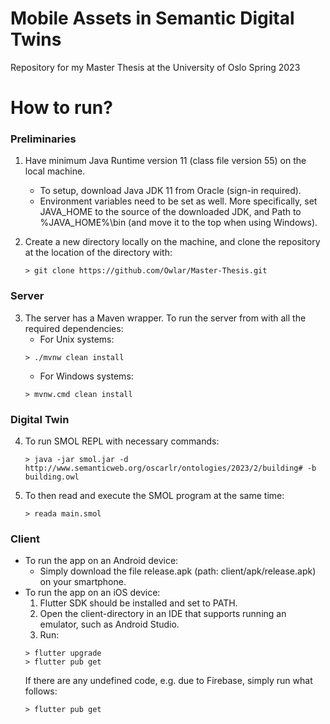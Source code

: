 # Mobile Assets in Semantic Digital Twins
Repository for my Master Thesis at the University of Oslo Spring 2023

# How to run?
### Preliminaries
1. Have minimum Java Runtime version 11 (class file version 55) on the local machine. 
    * To setup, download Java JDK 11 from Oracle (sign-in required). 
    * Environment variables need to be set as well. More specifically, set JAVA_HOME to the source of the downloaded JDK, and Path to %JAVA_HOME%\bin (and move it to the top when using Windows).


2. Create a new directory locally on the machine, and clone the repository at the location of the directory with:
    ````flutter
    > git clone https://github.com/Owlar/Master-Thesis.git
    ````

### Server
3. The server has a Maven wrapper. To run the server from with all the required dependencies:
    * For Unix systems:
    ````flutter
    > ./mvnw clean install
    ````
    * For Windows systems:
    ````flutter
    > mvnw.cmd clean install
    ````

### Digital Twin
4. To run SMOL REPL with necessary commands:
    ````flutter
    > java -jar smol.jar -d http://www.semanticweb.org/oscarlr/ontologies/2023/2/building# -b building.owl
    ````
5. To then read and execute the SMOL program at the same time:
    ````flutter
    > reada main.smol
    ````

### Client
* To run the app on an Android device:
    * Simply download the file release.apk (path: client/apk/release.apk) on your smartphone.
* To run the app on an iOS device:
    1. Flutter SDK should be installed and set to PATH.
    2. Open the client-directory in an IDE that supports running an emulator, such as Android Studio. 
    3. Run:
    ````flutter
    > flutter upgrade
    > flutter pub get
    ````
    If there are any undefined code, e.g. due to Firebase, simply run what follows:
    ````flutter
    > flutter pub get
    ````
 
